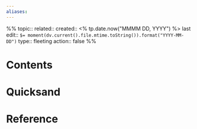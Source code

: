 ```yaml
---
aliases:
---
```

%%
topic:: 
related:: 
created:: <% tp.date.now("MMMM DD, YYYY") %>
last edit:: `$= moment(dv.current().file.mtime.toString()).format("YYYY-MM-DD")`
type:: fleeting
action:: false
%%
# Contents
# Quicksand
# Reference





